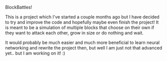 BlockBattles!


This is a project which I've started a couple months ago but I have decided to try and improve the code and hopefully maybe even finish the project! It is meant to be a simulation of multiple blocks that choose on their own if they want to attack each other, grow in size or do nothing and wait.

It would probably be much easier and much more beneficial to learn neural networking and rewrite the project then, but well I am just not that advanced yet.. but I am working on it! :)